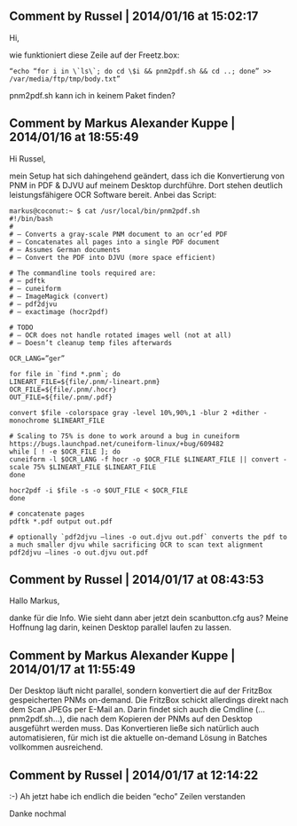 Comment by Russel | 2014/01/16 at 15:02:17
---------------

Hi,

wie funktioniert diese Zeile auf der Freetz.box:

    “echo “for i in \`ls\`; do cd \$i && pnm2pdf.sh && cd ..; done” >> /var/media/ftp/tmp/body.txt”

pnm2pdf.sh kann ich in keinem Paket finden?

Comment by Markus Alexander Kuppe | 2014/01/16 at 18:55:49
--------------

Hi Russel,

mein Setup hat sich dahingehend geändert, dass ich die Konvertierung von PNM in PDF & DJVU auf meinem Desktop durchführe. Dort stehen deutlich leistungsfähigere OCR Software bereit. Anbei das Script:


    markus@coconut:~ $ cat /usr/local/bin/pnm2pdf.sh
    #!/bin/bash
    #
    # – Converts a gray-scale PNM document to an ocr’ed PDF
    # – Concatenates all pages into a single PDF document
    # – Assumes German documents
    # – Convert the PDF into DJVU (more space efficient)
    
    # The commandline tools required are:
    # – pdftk
    # – cuneiform
    # – ImageMagick (convert)
    # – pdf2djvu
    # – exactimage (hocr2pdf)
    
    # TODO
    # – OCR does not handle rotated images well (not at all)
    # – Doesn’t cleanup temp files afterwards
    
    OCR_LANG=”ger”
    
    for file in `find *.pnm`; do
    LINEART_FILE=${file/.pnm/-lineart.pnm}
    OCR_FILE=${file/.pnm/.hocr}
    OUT_FILE=${file/.pnm/.pdf}
    
    convert $file -colorspace gray -level 10%,90%,1 -blur 2 +dither -monochrome $LINEART_FILE
    
    # Scaling to 75% is done to work around a bug in cuneiform https://bugs.launchpad.net/cuneiform-linux/+bug/609482
    while [ ! -e $OCR_FILE ]; do
    cuneiform -l $OCR_LANG -f hocr -o $OCR_FILE $LINEART_FILE || convert -scale 75% $LINEART_FILE $LINEART_FILE
    done
    
    hocr2pdf -i $file -s -o $OUT_FILE < $OCR_FILE
    done
    
    # concatenate pages
    pdftk *.pdf output out.pdf
    
    # optionally `pdf2djvu –lines -o out.djvu out.pdf` converts the pdf to a much smaller djvu while sacrificing OCR to scan text alignment
    pdf2djvu –lines -o out.djvu out.pdf


Comment by Russel | 2014/01/17 at 08:43:53
-------------

Hallo Markus,

danke für die Info.
Wie sieht dann aber jetzt dein scanbutton.cfg aus?
Meine Hoffnung lag darin, keinen Desktop parallel laufen zu lassen.

Comment by Markus Alexander Kuppe | 2014/01/17 at 11:55:49
---------

Der Desktop läuft nicht parallel, sondern konvertiert die auf der FritzBox gespeicherten PNMs on-demand. Die FritzBox schickt allerdings direkt nach dem Scan JPEGs per E-Mail an. Darin findet sich auch die Cmdline (…pnm2pdf.sh…), die nach dem Kopieren der PNMs auf den Desktop ausgeführt werden muss.
Das Konvertieren ließe sich natürlich auch automatisieren, für mich ist die aktuelle on-demand Lösung in Batches vollkommen ausreichend.

Comment by Russel | 2014/01/17 at 12:14:22
-----------------

:-)
Ah jetzt habe ich endlich die beiden “echo” Zeilen verstanden

Danke nochmal
